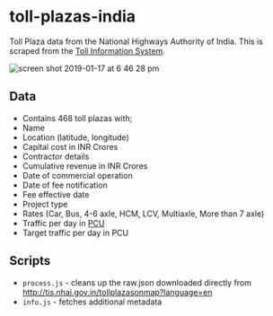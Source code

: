 # toll-plazas-india

Toll Plaza data from the National Highways Authority of India. This is scraped from the [Toll Information System](http://tis.nhai.gov.in).

![screen shot 2019-01-17 at 6 46 28 pm](https://user-images.githubusercontent.com/371666/51321898-fe409d80-1a89-11e9-9ac7-1ba825960b6d.png)


## Data

* Contains 468 toll plazas with;
* Name
* Location (latitude, longitude)
* Capital cost in INR Crores
* Contractor details
* Cumulative revenue in INR Crores
* Date of commercial operation
* Date of fee notification
* Fee effective date
* Project type
* Rates (Car, Bus, 4-6 axle, HCM, LCV, Multiaxle, More than 7 axle)
* Traffic per day in [PCU](https://en.wikipedia.org/wiki/Passenger_car_equivalent)
* Target traffic per day in PCU


## Scripts

* `process.js` - cleans up the raw.json downloaded directly from http://tis.nhai.gov.in/tollplazasonmap?language=en
* `info.js` - fetches additional metadata